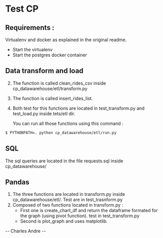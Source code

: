 # Test CP

## Requirements :
Virtualenv and docker as explained in the original readme. 
- Start the virtualenv
- Start the postgres docker container


## Data transform and load

2. The function is called clean_rides_csv inside cp_datawarehouse/etl/transform.py

3. The function is called insert_rides_list. 

4. Both test for this functions are located in test_transform.py and test_load.py inside tets/etl dir.

      You can run all those functions using this command : 
```bash
$ PYTHONPATH=. python cp_datawarehouse/etl/run.py
```

## SQL

The sql queries are located in the file requests.sql inside cp_datawarehouse/

## Pandas

1. The three functions are located in transform.py inside cp_datawarehouse/etl/. Test are in test_trasnform.py
2. Composed of two functions located in transform.py : 
      - First one is create_chart_df and return the dataframe formated for the graph (using pivot function). test in test_transform.py
      - Second is plot_graph and uses matplotlib.

-- Charles Andre -- 